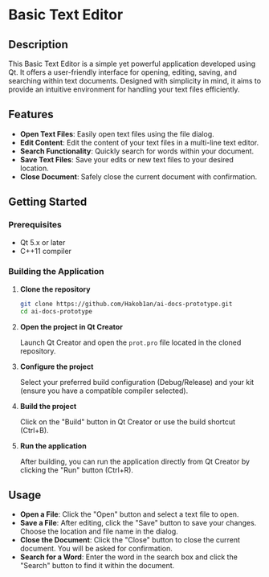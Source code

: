 # Basic Text Editor

## Description

This Basic Text Editor is a simple yet powerful application developed using Qt. It offers a user-friendly interface for opening, editing, saving, and searching within text documents. 
Designed with simplicity in mind, it aims to provide an intuitive environment for handling your text files efficiently.

## Features

- **Open Text Files**: Easily open text files using the file dialog.
- **Edit Content**: Edit the content of your text files in a multi-line text editor.
- **Search Functionality**: Quickly search for words within your document.
- **Save Text Files**: Save your edits or new text files to your desired location.
- **Close Document**: Safely close the current document with confirmation.

## Getting Started

### Prerequisites

- Qt 5.x or later
- C++11 compiler

### Building the Application

1. **Clone the repository**

    ```bash
    git clone https://github.com/Hakob1an/ai-docs-prototype.git
    cd ai-docs-prototype
    ```

2. **Open the project in Qt Creator**

    Launch Qt Creator and open the `prot.pro` file located in the cloned repository.

3. **Configure the project**

    Select your preferred build configuration (Debug/Release) and your kit (ensure you have a compatible compiler selected).

4. **Build the project**

    Click on the "Build" button in Qt Creator or use the build shortcut (Ctrl+B).

5. **Run the application**

    After building, you can run the application directly from Qt Creator by clicking the "Run" button (Ctrl+R).

## Usage

- **Open a File**: Click the "Open" button and select a text file to open.
- **Save a File**: After editing, click the "Save" button to save your changes. Choose the location and file name in the dialog.
- **Close the Document**: Click the "Close" button to close the current document. You will be asked for confirmation.
- **Search for a Word**: Enter the word in the search box and click the "Search" button to find it within the document.

